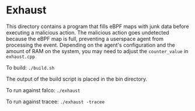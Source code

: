 # Exhaust
This directory contains a program that fills eBPF maps with junk data before executing a malicious action.
The malicious action goes undetected because the eBPF map is full, preventing a userspace agent from processing
the event. Depending on the agent's configuration and the amount of RAM on the system, you may need to adjust the
`counter_value` in `exhaust.cpp`

To build: `./build.sh`

The output of the build script is placed in the bin directory.

To run against falco: `./exhaust`

To run against tracee: `./exhaust -tracee`
